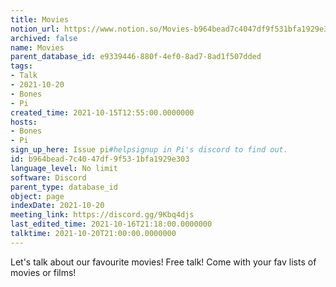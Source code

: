 ```yaml
---
title: Movies
notion_url: https://www.notion.so/Movies-b964bead7c4047df9f531bfa1929e303
archived: false
name: Movies
parent_database_id: e9339446-880f-4ef0-8ad7-8ad1f507dded
tags:
- Talk
- 2021-10-20
- Bones
- Pi
created_time: 2021-10-15T12:55:00.0000000
hosts:
- Bones
- Pi
sign_up_here: Issue pi#helpsignup in Pi's discord to find out.
id: b964bead-7c40-47df-9f53-1bfa1929e303
language_level: No limit
software: Discord
parent_type: database_id
object: page
indexDate: 2021-10-20
meeting_link: https://discord.gg/9Kbq4djs
last_edited_time: 2021-10-16T21:18:00.0000000
talktime: 2021-10-20T21:00:00.0000000
---
```


Let's talk about our favourite movies!
Free talk! Come with your fav lists of movies or films!


